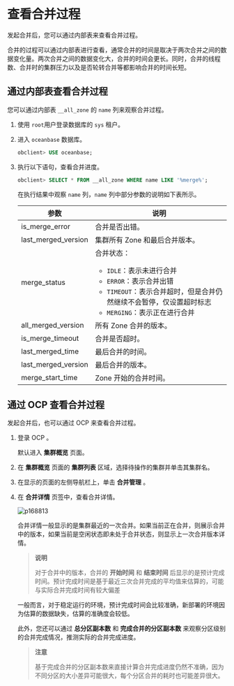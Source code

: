 查看合并过程
===========================

发起合并后，您可以通过内部表来查看合并过程。

合并的过程可以通过内部表进行查看，通常合并的时间是取决于两次合并之间的数据变化量。两次合并之间的数据变化大，合并的时间会更长。同时，合并的线程数、合并时的集群压力以及是否轮转合并等都影响合并的时间长短。

通过内部表查看合并过程
--------------------------------

您可以通过内部表 `__all_zone` 的 `name` 列来观察合并过程。

1. 使用 `root`用户登录数据库的 `sys` 租户。

2. 进入 `oceanbase` 数据库。

   ```sql
   obclient> USE oceanbase;
   ```

3. 执行以下语句，查看合并进度。

   ```sql
   obclient> SELECT * FROM __all_zone WHERE name LIKE '%merge%';
   ```

   在执行结果中观察 `name` 列，`name` 列中部分参数的说明如下表所示。

   |         参数          |                                                                                                                                         说明                                                                                                                                         |
   |---------------------|------------------------------------------------------------------------------------------------------------------------------------------------------------------------------------------------------------------------------------------------------------------------------------|
   | is_merge_error      | 合并是否出错。                                                                                                                                                                                                                                                                            |
   | last_merged_version | 集群所有 Zone 和最后合并版本。                                                                                                                                                                                                                                                                 |
   | merge_status        | 合并状态：<ul><li> `IDLE`：表示未进行合并 </li><li>`ERROR`：表示合并出错</li><li>   `TIMEOUT`：表示合并超时，但是合并仍然继续不会暂停，仅设置超时标志 </li><li>`MERGING`：表示正在进行合并</li></ul>    |
   | all_merged_version  | 所有 Zone 合并的版本。                                                                                                                                                                                                                                                                     |
   | is_merge_timeout    | 合并是否超时。                                                                                                                                                                                                                                                                            |
   | last_merged_time    | 最后合并的时间。                                                                                                                                                                                                                                                                           |
   | last_merged_version | 最后合并的版本。                                                                                                                                                                                                                                                                           |
   | merge_start_time    | Zone 开始的合并时间。                                                                                                                                                                                                                                                                      |

通过 OCP 查看合并过程
----------------------------------

发起合并后，也可以通过 OCP 来查看合并过程。

1. 登录 OCP 。

   默认进入 **集群概览** 页面。

2. 在 **集群概览** 页面的 **集群列表** 区域，选择待操作的集群并单击其集群名。

3. 在显示的页面的左侧导航栏上，单击 **合并管理** 。

4. 在 **合并详情** 页签中，查看合并详情。

   ![p168813](https://help-static-aliyun-doc.aliyuncs.com/assets/img/zh-CN/5249902261/p275810.png)

   合并详情一般显示的是集群最近的一次合并。如果当前正在合并，则展示合并中的版本，如果当前是空闲状态即未处于合并状态，则显示上一次合并版本详情。
   >**说明**
   >
   >对于合并中的版本，合并的 **开始时间** 和 **结束时间** 后显示的是预计完成时间。预计完成时间是基于最近三次合并完成的平均值来估算的，可能与实际合并完成时间有较大偏差

   一般而言，对于稳定运行的环境，预计完成时间会比较准确，新部署的环境因为估算的数据缺失，估算的准确度会较低。

   此外，您还可以通过 **总分区副本数** 和 **完成合并的分区副本数** 来观察分区级别的合并完成情况，推测实际的合并完成进度。

   >**注意**
   >
   >基于完成合并的分区副本数来直接计算合并完成进度仍然不准确，因为不同分区的大小差异可能很大，每个分区合并的耗时也可能差异很大。
